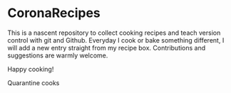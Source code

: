 # CoronaRecipes

This is a nascent repository to collect cooking recipes and teach version control with git and Github. Everyday I cook or bake something different, I will add a
new entry straight from my recipe box. Contributions and suggestions are warmly
welcome.

Happy cooking!

Quarantine cooks

